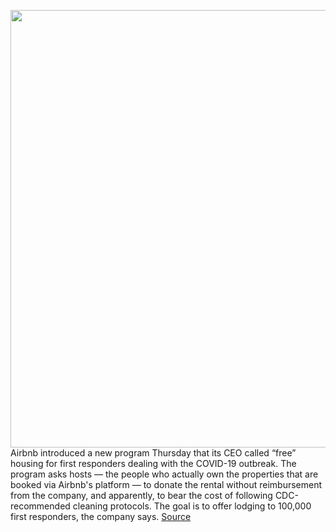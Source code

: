 <img src='https://cdn.vox-cdn.com/thumbor/sHbqFYgZgdKSyoI9iVV2nDyrj48=/0x0:2040x1360/1200x800/filters:focal(535x661:861x987)/cdn.vox-cdn.com/uploads/chorus_image/image/66561251/akrales_161202_1327_A_0122.0.0.jpeg' width='700px' /><br/>
Airbnb introduced a new program Thursday that its CEO called “free” housing for first responders dealing with the COVID-19 outbreak. The program asks hosts — the people who actually own the properties that are booked via Airbnb's platform — to donate the rental without reimbursement from the company, and apparently, to bear the cost of following CDC-recommended cleaning protocols. The goal is to offer lodging to 100,000 first responders, the company says.
<a href='https://www.theverge.com/2020/3/26/21195307/airbnb-free-first-responders-hosts-coronavirus-rentals'> Source <a/>